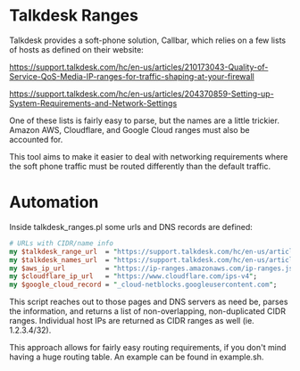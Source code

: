# Talkdesk Ranges

Talkdesk provides a soft-phone solution, Callbar, which relies on a few lists of hosts as defined on their website:

https://support.talkdesk.com/hc/en-us/articles/210173043-Quality-of-Service-QoS-Media-IP-ranges-for-traffic-shaping-at-your-firewall

https://support.talkdesk.com/hc/en-us/articles/204370859-Setting-up-System-Requirements-and-Network-Settings

One of these lists is fairly easy to parse, but the names are a little trickier. Amazon AWS, Cloudflare, and Google Cloud ranges must also be accounted for.

This tool aims to make it easier to deal with networking requirements where the soft phone traffic must be routed differently than the default traffic.

# Automation

Inside talkdesk_ranges.pl some urls and DNS records are defined:

```perl
# URLs with CIDR/name info
my $talkdesk_range_url  = "https://support.talkdesk.com/hc/en-us/articles/210173043-Quality-of-Service-QoS-Media-IP-ranges-for-traffic-shaping-at-your-firewall";
my $talkdesk_names_url  = "https://support.talkdesk.com/hc/en-us/articles/204370859-Setting-up-System-Requirements-and-Network-Settings";
my $aws_ip_url          = "https://ip-ranges.amazonaws.com/ip-ranges.json";
my $cloudflare_ip_url   = "https://www.cloudflare.com/ips-v4";
my $google_cloud_record = "_cloud-netblocks.googleusercontent.com";
```

This script reaches out to those pages and DNS servers as need be, parses the information, and returns a list of non-overlapping, non-duplicated CIDR ranges. Individual host IPs are returned as CIDR ranges as well (ie. 1.2.3.4/32).

This approach allows for fairly easy routing requirements, if you don't mind having a huge routing table. An example can be found in example.sh.

